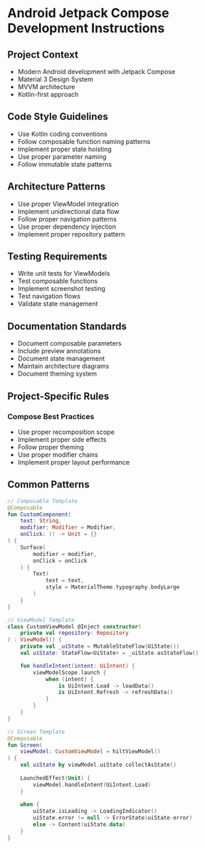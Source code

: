 # Android Jetpack Compose Development Instructions

## Project Context
- Modern Android development with Jetpack Compose
- Material 3 Design System
- MVVM architecture
- Kotlin-first approach

## Code Style Guidelines
- Use Kotlin coding conventions
- Follow composable function naming patterns
- Implement proper state hoisting
- Use proper parameter naming
- Follow immutable state patterns

## Architecture Patterns
- Use proper ViewModel integration
- Implement unidirectional data flow
- Follow proper navigation patterns
- Use proper dependency injection
- Implement proper repository pattern

## Testing Requirements
- Write unit tests for ViewModels
- Test composable functions
- Implement screenshot testing
- Test navigation flows
- Validate state management

## Documentation Standards
- Document composable parameters
- Include preview annotations
- Document state management
- Maintain architecture diagrams
- Document theming system

## Project-Specific Rules
### Compose Best Practices
- Use proper recomposition scope
- Implement proper side effects
- Follow proper theming
- Use proper modifier chains
- Implement proper layout performance

## Common Patterns
```kotlin
// Composable Template
@Composable
fun CustomComponent(
    text: String,
    modifier: Modifier = Modifier,
    onClick: () -> Unit = {}
) {
    Surface(
        modifier = modifier,
        onClick = onClick
    ) {
        Text(
            text = text,
            style = MaterialTheme.typography.bodyLarge
        )
    }
}

// ViewModel Template
class CustomViewModel @Inject constructor(
    private val repository: Repository
) : ViewModel() {
    private val _uiState = MutableStateFlow(UiState())
    val uiState: StateFlow<UiState> = _uiState.asStateFlow()

    fun handleIntent(intent: UiIntent) {
        viewModelScope.launch {
            when (intent) {
                is UiIntent.Load -> loadData()
                is UiIntent.Refresh -> refreshData()
            }
        }
    }
}

// Screen Template
@Composable
fun Screen(
    viewModel: CustomViewModel = hiltViewModel()
) {
    val uiState by viewModel.uiState.collectAsState()
    
    LaunchedEffect(Unit) {
        viewModel.handleIntent(UiIntent.Load)
    }
    
    when {
        uiState.isLoading -> LoadingIndicator()
        uiState.error != null -> ErrorState(uiState.error)
        else -> Content(uiState.data)
    }
}